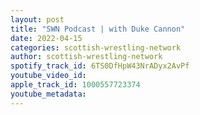 ```yaml
---
layout: post
title: "SWN Podcast | with Duke Cannon"
date: 2022-04-15
categories: scottish-wrestling-network
author: scottish-wrestling-network
spotify_track_id: 6TS0DfHpW43NrADyx2AvPf
youtube_video_id: 
apple_track_id: 1000557723374
youtube_metadata: 
---
```

